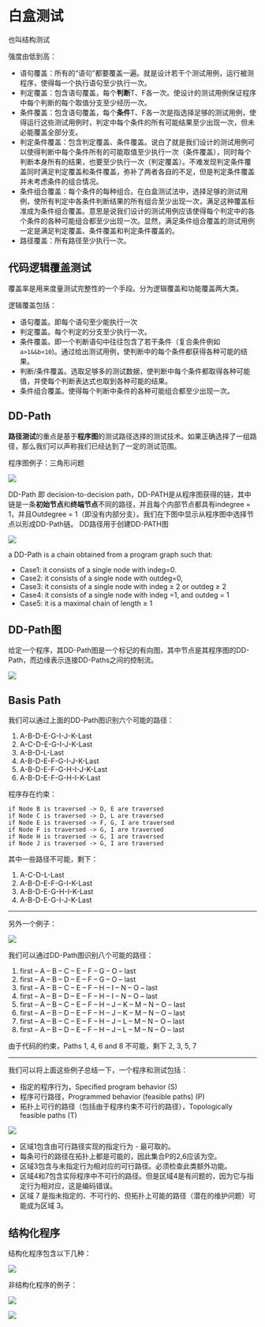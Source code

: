 # 白盒测试

也叫结构测试

强度由低到高：

- 语句覆盖：所有的“语句”都要覆盖一遍。就是设计若干个测试用例，运行被测程序，使得每一个执行语句至少执行一次。
- 判定覆盖：包含语句覆盖，每个**判断**T、F各一次。使设计的测试用例保证程序中每个判断的每个取值分支至少经历一次。
- 条件覆盖：包含语句覆盖，每个**条件**T、F各一次是指选择足够的测试用例，使得运行这些测试用例时，判定中每个条件的所有可能结果至少出现一次，但未必能覆盖全部分支。
- 判定条件覆盖：包含判定覆盖、条件覆盖。说白了就是我们设计的测试用例可以使得判断中每个条件所有的可能取值至少执行一次（条件覆盖），同时每个判断本身所有的结果，也要至少执行一次（判定覆盖）。不难发现判定条件覆盖同时满足判定覆盖和条件覆盖，弥补了两者各自的不足，但是判定条件覆盖并未考虑条件的组合情况。
- 条件组合覆盖：每个条件的每种组合。在白盒测试法中，选择足够的测试用例，使所有判定中各条件判断结果的所有组合至少出现一次，满足这种覆盖标准成为条件组合覆盖。意思是说我们设计的测试用例应该使得每个判定中的各个条件的各种可能组合都至少出现一次。显然，满足条件组合覆盖的测试用例一定是满足判定覆盖、条件覆盖和判定条件覆盖的。
- 路径覆盖：所有路径至少执行一次。

## 代码逻辑覆盖测试

覆盖率是用来度量测试完整性的一个手段。分为逻辑覆盖和功能覆盖两大类。

逻辑覆盖包括：

- 语句覆盖。即每个语句至少能执行一次
- 判定覆盖。每个判定的分支至少执行一次。
- 条件覆盖。即一个判断语句中往往包含了若干条件（复合条件例如`a>1&&b<10`)。通过给出测试用例，使判断中的每个条件都获得各种可能的结果。
- 判断/条件覆盖。选取足够多的测试数据，使判断中每个条件都取得各种可能值，并使每个判断表达式也取到各种可能的结果。
- 条件组合覆盖。使得每个判断中条件的各种可能组合都至少出现一次。

## DD-Path

**路径测试**的重点是基于**程序图**的测试路径选择的测试技术。如果正确选择了一组路径，那么我们可以声称我们已经达到了一定的测试范围。

程序图例子：三角形问题

![](./img/pg.png)

DD-Path 即 decision-to-decision path，DD-PATH是从程序图获得的链，其中链是一条**初始节点**和**终端节点**不同的路径，并且每个内部节点都具有indegree = 1，并且Outdegree = 1（即没有内部分支）。我们在下图中显示从程序图中选择节点以形成DD-Path链。 DD路径用于创建DD-PATH图

![](./img/ddpe.png)

a DD-Path is a chain obtained from a program graph such that: 

- Case1: it consists of a single node with indeg=0. 
- Case2: it consists of a single node with outdeg=0, 
- Case3: it consists of a single node with indeg ≥ 2 or outdeg ≥ 2 
- Case4: it consists of a single node with indeg =1, and outdeg = 1 
- Case5: it is a maximal chain of length ≥ 1

## DD-Path图

给定一个程序，其DD-Path图是一个标记的有向图，其中节点是其程序图的DD-Path，而边缘表示连接DD-Paths之间的控制流。

![](./img/ddpge.png)

## Basis Path

我们可以通过上面的DD-Path图识别六个可能的路径：

1. A-B-D-E-G-I-J-K-Last
2. A-C-D-E-G-I-J-K-Last
3. A-B-D-L-Last
4. A-B-D-E-F-G-I-J-K-Last
5. A-B-D-E-F-G-H-I-J-K-Last
6. A-B-D-E-F-G-H-I-K-Last

程序存在约束：

```
if Node B is traversed -> D, E are traversed
if Node C is traversed -> D, L are traversed
if Node E is traversed -> F, G, I are traversed
if Node F is traversed -> G, I are traversed
if Node H is traversed -> G, I are traversed
if Node J is traversed -> G, I are traversed
```

其中一些路径不可能，剩下：

1. A-C-D-L-Last
2. A-B-D-E-F-G-I-K-Last
3. A-B-D-E-G-H-I-K-Last
4. A-B-D-E-G-I-J-K-Last

------

另外一个例子：

![](./img/ddpee.png)

我们可以通过DD-Path图识别八个可能的路径：

1. first – A – B – C – E – F – G – O – last  
2. first – A – B – D – E – F – G – O – last 
3. first – A – B – C – E – F – H – I – N – O – last 
4. first – A – B – D – E – F – H – I – N – O – last 
5. first – A – B – C – E – F – H – J – K – M – N – O – last 
6. first – A – B – D – E – F – H – J – K – M – N – O – last 
7. first – A – B – C – E – F – H – J – L – M – N – O – last 
8. first – A – B – D – E – F – H – J – L – M – N – O – last

由于代码的约束，Paths 1, 4, 6 and 8 不可能，剩下 2, 3, 5, 7

-------

我们可以将上面这些例子总结一下，一个程序和测试包括：

- 指定的程序行为，Specified program behavior (S)
- 程序可行路径，Programmed behavior (feasible paths) (P)
- 拓扑上可行的路径（包括由于程序约束不可行的路径），Topologically feasible paths (T)

![](./img/p3.png)

- 区域1包含由可行路径实现的指定行为 - 最可取的。
- 每条可行的路径在拓扑上都是可能的，因此集合P的2,6应该为空。
- 区域3包含与未指定行为相对应的可行路径。必须检查此类额外功能。
- 区域4和7包含实际程序中不可行的路径。但是区域4是有问题的，因为它与指定行为相对应，这是编码错误。
- 区域 7 是指未指定的、不可行的、但拓扑上可能的路径（潜在的维护问题）可能成为区域 3。

## 结构化程序

结构化程序包含以下几种：

![](./img/spc.png)

非结构化程序的例子：

![](./img/nscp.png)

![](./img/cxc.png)